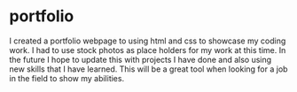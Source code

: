 # portfolio
I created a portfolio webpage to using html and css to showcase my coding work.
I had to use stock photos as place holders for my work at this time.
In the future I hope to update this with projects I have done and also using new skills that I have learned.
This will be a great tool when looking for a job in the field to show my abilities.
